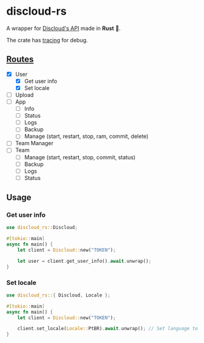 # discloud-rs

A wrapper for [Discloud's API](https://docs.discloudbot.com/api/usar-a-api) made in **Rust** 🦀.

The crate has [tracing](https://crates.io/crates/tracing) for debug.

## [Routes](https://discloud.github.io/apidoc/)

- [x] User
  - [x] Get user info
  - [x] Set locale
- [ ] Upload
- [ ] App
  - [ ] Info
  - [ ] Status
  - [ ] Logs
  - [ ] Backup
  - [ ] Manage (start, restart, stop, ram, commit, delete)
- [ ] Team Manager
- [ ] Team
  - [ ] Manage (start, restart, stop, commit, status)
  - [ ] Backup
  - [ ] Logs
  - [ ] Status

## Usage

### Get user info
```rs
use discloud_rs::Discloud;

#[tokio::main]
async fn main() {
    let client = Discloud::new("TOKEN");

    let user = client.get_user_info().await.unwrap();
}
```

### Set locale
```rs
use discloud_rs::{ Discloud, Locale };

#[tokio::main]
async fn main() {
    let client = Discloud::new("TOKEN");

    client.set_locale(Locale::PtBR).await.unwrap(); // Set language to Brazilian Portuguese
}
```

